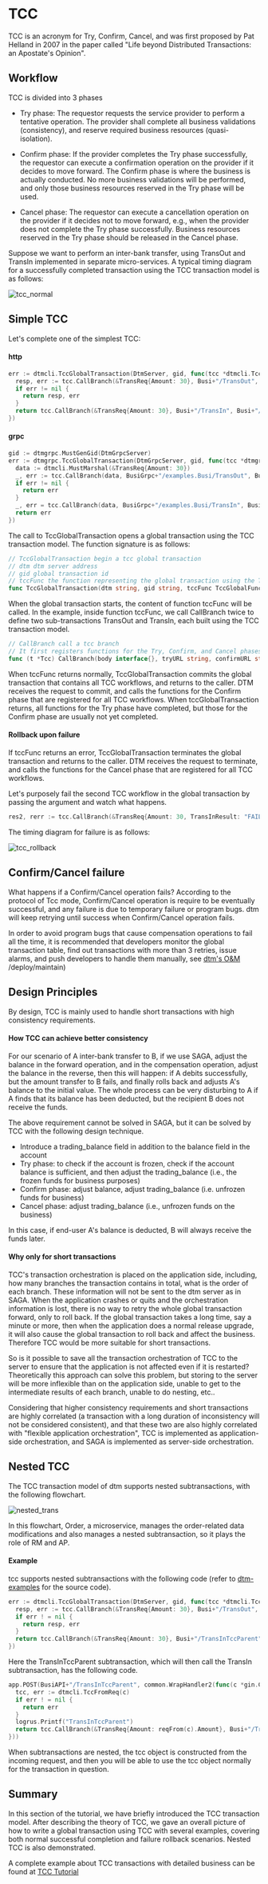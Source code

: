 # TCC

TCC is an acronym for Try, Confirm, Cancel, and was first proposed by Pat Helland in 2007 in the paper called "Life beyond Distributed Transactions: an Apostate's Opinion".

## Workflow

TCC is divided into 3 phases

- Try phase: The requestor requests the service provider to perform a tentative operation.
  The provider shall complete all business validations (consistency), and reserve required business resources (quasi-isolation).

- Confirm phase: If the provider completes the Try phase successfully, the requestor can execute a confirmation operation on the provider if it decides to move forward.
  The Confirm phase is where the business is actually conducted.
  No more business validations will be performed, and only those business resources reserved in the Try phase will be used.

- Cancel phase: The requestor can execute a cancellation operation on the provider if it decides not to move forward, e.g., when the provider does not complete the Try phase successfully.
  Business resources reserved in the Try phase should be released in the Cancel phase.

Suppose we want to perform an inter-bank transfer, using TransOut and TransIn implemented in separate micro-services.
A typical timing diagram for a successfully completed transaction using the TCC transaction model is as follows:

![tcc_normal](../imgs/tcc_normal.jpg)

## Simple TCC

Let's complete one of the simplest TCC:

#### http
``` go
err := dtmcli.TccGlobalTransaction(DtmServer, gid, func(tcc *dtmcli.Tcc) (*resty.Response, error) {
  resp, err := tcc.CallBranch(&TransReq{Amount: 30}, Busi+"/TransOut", Busi+"/TransOutConfirm", Busi+"/TransOutRevert")
  if err != nil {
    return resp, err
  }
  return tcc.CallBranch(&TransReq{Amount: 30}, Busi+"/TransIn", Busi+"/TransInConfirm", Busi+"/TransInRevert")
})
```

#### grpc
``` go
gid := dtmgrpc.MustGenGid(DtmGrpcServer)
err := dtmgrpc.TccGlobalTransaction(DtmGrpcServer, gid, func(tcc *dtmgrpc.TccGrpc) error {
  data := dtmcli.MustMarshal(&TransReq{Amount: 30})
  _, err := tcc.CallBranch(data, BusiGrpc+"/examples.Busi/TransOut", BusiGrpc+"/examples.Busi/TransOutConfirm", BusiGrpc+"/examples.Busi/TransOutRevert")
  if err != nil {
    return err
  }
  _, err = tcc.CallBranch(data, BusiGrpc+"/examples.Busi/TransIn", BusiGrpc+"/examples.Busi/TransInConfirm", BusiGrpc+"/examples.Busi/TransInRevert")
  return err
})
```

The call to TccGlobalTransaction opens a global transaction using the TCC transaction model.
The function signature is as follows:

``` go
// TccGlobalTransaction begin a tcc global transaction
// dtm dtm server address
// gid global transaction id
// tccFunc the function representing the global transaction using the TCC transaction model. The TCC workflow(s) can be invoked in tccFunc.
func TccGlobalTransaction(dtm string, gid string, tccFunc TccGlobalFunc) error
```

When the global transaction starts, the content of function tccFunc will be called.
In the example, inside function tccFunc, we call CallBranch twice to define two sub-transactions TransOut and TransIn, each built using the TCC transaction model.

``` go
// CallBranch call a tcc branch
// It first registers functions for the Try, Confirm, and Cancel phases. If the registration is successful, the function for the Try phase is called, and the result is returned.
func (t *Tcc) CallBranch(body interface{}, tryURL string, confirmURL string, cancelURL string) (*resty.Response, error)
```

When tccFunc returns normally, TccGlobalTransaction commits the global transaction that contains all TCC workflows, and returns to the caller.
DTM receives the request to commit, and calls the functions for the Confirm phase that are registered for all TCC workflows.
When tccGlobalTransaction returns, all functions for the Try phase have completed, but those for the Confirm phase are usually not yet completed.

#### Rollback upon failure

If tccFunc returns an error, TccGlobalTransaction terminates the global transaction and returns to the caller.
DTM receives the request to terminate, and calls the functions for the Cancel phase that are registered for all TCC workflows.

Let's purposely fail the second TCC workflow in the global transaction by passing the argument and watch what happens.

``` go
res2, rerr := tcc.CallBranch(&TransReq{Amount: 30, TransInResult: "FAILURE"}, Busi+"/TransIn", Busi+"/TransInConfirm", Busi+"/TransInRevert")
```

The timing diagram for failure is as follows:

![tcc_rollback](../imgs/tcc_rollback.jpg)

## Confirm/Cancel failure

What happens if a Confirm/Cancel operation fails? According to the protocol of Tcc mode, Confirm/Cancel operation is require to be eventually successful, and any failure is due to temporary failure or program bugs. dtm will keep retrying until success when Confirm/Cancel operation fails.

In order to avoid program bugs that cause compensation operations to fail all the time, it is recommended that developers monitor the global transaction table, find out transactions with more than 3 retries, issue alarms, and push developers to handle them manually, see [dtm's O&M](...) /deploy/maintain)

## Design Principles
By design, TCC is mainly used to handle short transactions with high consistency requirements.

#### How TCC can achieve better consistency
For our scenario of A inter-bank transfer to B, if we use SAGA, adjust the balance in the forward operation, and in the compensation operation, adjust the balance in the reverse, then this will happen: if A debits successfully, but the amount transfer to B fails, and finally rolls back and adjusts A's balance to the initial value. The whole process can be very disturbing to A if A finds that its balance has been deducted, but the recipient B does not receive the funds.

The above requirement cannot be solved in SAGA, but it can be solved by TCC with the following design technique.
- Introduce a trading_balance field in addition to the balance field in the account
- Try phase: to check if the account is frozen, check if the account balance is sufficient, and then adjust the trading_balance (i.e., the frozen funds for business purposes)
- Confirm phase: adjust balance, adjust trading_balance (i.e. unfrozen funds for business)
- Cancel phase: adjust trading_balance (i.e., unfrozen funds on the business)

In this case, if end-user A's balance is deducted, B will always receive the funds later.

#### Why only for short transactions

TCC's transaction orchestration is placed on the application side, including, how many branches the transaction contains in total, what is the order of each branch. These information will not be sent to the dtm server as in SAGA. When the application crashes or quits and the orchestration information is lost, there is no way to retry the whole global transaction forward, only to roll back. If the global transaction takes a long time, say a minute or more, then when the application does a normal release upgrade, it will also cause the global transaction to roll back and affect the business. Therefore TCC would be more suitable for short transactions.

So is it possible to save all the transaction orchestration of TCC to the server to ensure that the application is not affected even if it is restarted? Theoretically this approach can solve this problem, but storing to the server will be more inflexible than on the application side, unable to get to the intermediate results of each branch, unable to do nesting, etc..

Considering that higher consistency requirements and short transactions are highly correlated (a transaction with a long duration of inconsistency will not be considered consistent), and that these two are also highly correlated with "flexible application orchestration", TCC is implemented as application-side orchestration, and SAGA is implemented as server-side orchestration.

## Nested TCC

The TCC transaction model of dtm supports nested subtransactions, with the following flowchart.

![nested_trans](../imgs/nested_trans.jpg)

In this flowchart, Order, a microservice, manages the order-related data modifications and also manages a nested subtransaction, so it plays the role of RM and AP.

#### Example

tcc supports nested subtransactions with the following code (refer to [dtm-examples](https://github.com/dtm-labs/dtm-examples) for the source code).

``` go
err := dtmcli.TccGlobalTransaction(DtmServer, gid, func(tcc *dtmcli.Tcc) (*resty.Response, error) {
  resp, err := tcc.CallBranch(&TransReq{Amount: 30}, Busi+"/TransOut", Busi+"/TransOutConfirm", Busi+"/TransOutRevert")
  if err ! = nil {
    return resp, err
  }
  return tcc.CallBranch(&TransReq{Amount: 30}, Busi+"/TransInTccParent", Busi+"/TransInConfirm", Busi+"/TransInRevert")
})
```

Here the TransInTccParent subtransaction, which will then call the TransIn subtransaction, has the following code.

``` go
app.POST(BusiAPI+"/TransInTccParent", common.WrapHandler2(func(c *gin.Context) interface{} {
  tcc, err := dtmcli.TccFromReq(c)
  if err ! = nil {
    return err
  }
  logrus.Printf("TransInTccParent")
  return tcc.CallBranch(&TransReq{Amount: reqFrom(c).Amount}, Busi+"/TransIn", Busi+"/TransInConfirm", Busi+"/TransInRevert")
}))
```

When subtransactions are nested, the tcc object is constructed from the incoming request, and then you will be able to use the tcc object normally for the transaction in question.

## Summary

In this section of the tutorial, we have briefly introduced the TCC transaction model. After describing the theory of TCC, we gave an overall picture of how to write a global transaction using TCC with several examples, covering both normal successful completion and failure rollback scenarios.
Nested TCC is also demonstrated.

A complete example about TCC transactions with detailed business can be found at [TCC Tutorial](https://segmentfault.com/a/1190000040331793/en)
